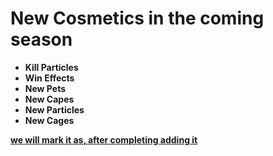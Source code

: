 # New Cosmetics in the coming season 
- **Kill Particles**
- **Win Effects**
- **New Pets**
- **New Capes**
- **New Particles**
- **New Cages**


<u>**we will mark it as, after completing adding it**<u>
